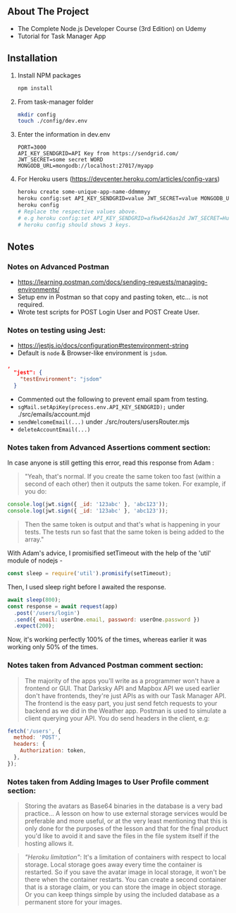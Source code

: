 ## About The Project

- The Complete Node.js Developer Course (3rd Edition) on Udemy
- Tutorial for Task Manager App

## Installation

1. Install NPM packages

   ```sh
   npm install
   ```

2. From task-manager folder

   ```sh
   mkdir config
   touch ./config/dev.env
   ```

3. Enter the information in dev.env
   ```env
   PORT=3000
   API_KEY_SENDGRID=API Key from https://sendgrid.com/
   JWT_SECRET=some secret WORD
   MONGODB_URL=mongodb://localhost:27017/myapp
   ```
4. For Heroku users (https://devcenter.heroku.com/articles/config-vars)

   ```sh
   heroku create some-unique-app-name-ddmmmyy
   heroku config:set API_KEY_SENDGRID=value JWT_SECRET=value MONGODB_URL=value
   heroku config
   # Replace the respective values above.
   # e.g heroku config:set API_KEY_SENDGRID=afkw6426as2d JWT_SECRET=Hunter2 MONGODB_URL='someURLinQuotes'
   # heroku config should shows 3 keys.
   ```

## Notes

### Notes on Advanced Postman

- https://learning.postman.com/docs/sending-requests/managing-environments/
- Setup env in Postman so that copy and pasting token, etc... is not required.
- Wrote test scripts for POST Login User and POST Create User.

### Notes on testing using Jest:

- https://jestjs.io/docs/configuration#testenvironment-string
- Default is `node` & Browser-like environment is `jsdom`.

```json
,
  "jest": {
    "testEnvironment": "jsdom"
  }
```

- Commented out the following to prevent email spam from testing.
- `sgMail.setApiKey(process.env.API_KEY_SENDGRID);` under ./src/emails/account.mjd
- `sendWelcomeEmail(...)` under ./src/routers/usersRouter.mjs
- `deleteAccountEmail(...)`

### Notes taken from Advanced Assertions comment section:

In case anyone is still getting this error, read this response from Adam :

> "Yeah, that's normal. If you create the same token too fast (within a second of each other) then it outputs the same token. For example, if you do:

```js
console.log(jwt.sign({ _id: '123abc' }, 'abc123'));
console.log(jwt.sign({ _id: '123abc' }, 'abc123'));
```

> Then the same token is output and that's what is happening in your tests. The tests run so fast that the same token is being added to the array."

With Adam's advice, I promisified setTimeout with the help of the 'util' module of nodejs -

```js
const sleep = require('util').promisify(setTimeout);
```

Then, I used sleep right before I awaited the response.

```js
await sleep(800);
const response = await request(app)
  .post('/users/login')
  .send({ email: userOne.email, password: userOne.password })
  .expect(200);
```

Now, it's working perfectly 100% of the times, whereas earlier it was working only 50% of the times.

### Notes taken from Advanced Postman comment section:

> The majority of the apps you'll write as a programmer won't have a frontend or GUI. That Darksky API and Mapbox API we used earlier don't have frontends, they're just APIs as with our Task Manager API. The frontend is the easy part, you just send fetch requests to your backend as we did in the Weather app. Postman is used to simulate a client querying your API. You do send headers in the client, e.g:

```javascript
fetch('/users', {
  method: 'POST',
  headers: {
    Authorization: token,
  },
});
```

### Notes taken from Adding Images to User Profile comment section:

> Storing the avatars as Base64 binaries in the database is a very bad practice... A lesson on how to use external storage services would be preferable and more useful, or at the very least mentioning that this is only done for the purposes of the lesson and that for the final product you'd like to avoid it and save the files in the file system itself if the hosting allows it.

> <i>"Heroku limitation"</i>: It's a limitation of containers with respect to local storage.
> Local storage goes away every time the container is restarted. So if you save the avatar image in local storage, it won't be there when the container restarts. You can create a second container that is a storage claim, or you can store the image in object storage. Or you can keep things simple by using the included database as a permanent store for your images.
